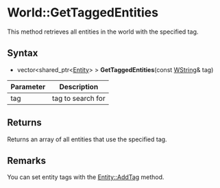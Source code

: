 # World::GetTaggedEntities

This method retrieves all entities in the world with the specified tag.

## Syntax

- vector<shared_ptr<[Entity](Entity.md)\> \> **GetTaggedEntities**(const [WString](WString.md)& tag)

| Parameter | Description |
|---|---|
| tag | tag to search for |

## Returns

Returns an array of all entities that use the specified tag.

## Remarks

You can set entity tags with the [Entity::AddTag](Entity_AddTag.md) method.

